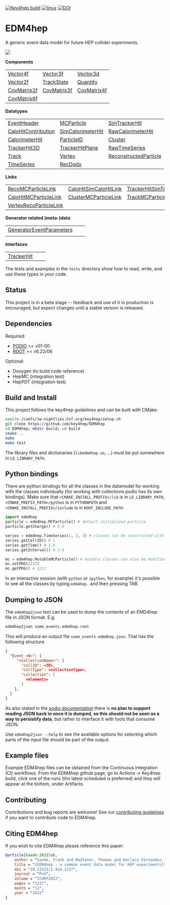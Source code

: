 
[![Key4hep build](https://github.com/key4hep/EDM4hep/actions/workflows/key4hep-build.yaml/badge.svg)](https://github.com/key4hep/EDM4hep/actions/workflows/key4hep-build.yaml)
[![linux](https://github.com/key4hep/EDM4hep/actions/workflows/lcg_linux_with_podio.yml/badge.svg)](https://github.com/key4hep/EDM4hep/actions/workflows/lcg_linux_with_podio.yml)
[![DOI](https://zenodo.org/badge/209480664.svg)](https://zenodo.org/doi/10.5281/zenodo.4785062)

# EDM4hep

A generic event data model for future HEP collider experiments.

![](doc/edm4hep_diagram.svg)

**Components**

| | | |
|-|-|-|
| [Vector4f](https://github.com/key4hep/EDM4hep/blob/main/edm4hep.yaml#L9)      | [Vector3f](https://github.com/key4hep/EDM4hep/blob/main/edm4hep.yaml#L34)      | [Vector3d](https://github.com/key4hep/EDM4hep/blob/main/edm4hep.yaml#L57)     |
| [Vector2f](https://github.com/key4hep/EDM4hep/blob/main/edm4hep.yaml#L80)     | [TrackState](https://github.com/key4hep/EDM4hep/blob/main/edm4hep.yaml#L178)   | [Quantity](https://github.com/key4hep/EDM4hep/blob/main/edm4hep.yaml#L207)    |
| [CovMatrix2f](https://github.com/key4hep/EDM4hep/blob/main/edm4hep.yaml#L99) | [CovMatrix3f](https://github.com/key4hep/EDM4hep/blob/main/edm4hep.yaml#L119)  | [CovMatrix4f](https://github.com/key4hep/EDM4hep/blob/main/edm4hep.yaml#L138) |
| [CovMatrix6f](https://github.com/key4hep/EDM4hep/blob/main/edm4hep.yaml#L158) |   |   |


**Datatypes**

| | | |
|-|-|-|
| [EventHeader](https://github.com/key4hep/EDM4hep/blob/main/edm4hep.yaml#L216)         | [MCParticle](https://github.com/key4hep/EDM4hep/blob/main/edm4hep.yaml#L228)        | [SimTrackerHit](https://github.com/key4hep/EDM4hep/blob/main/edm4hep.yaml#L297)         |
| [CaloHitContribution](https://github.com/key4hep/EDM4hep/blob/main/edm4hep.yaml#L333) | [SimCalorimeterHit](https://github.com/key4hep/EDM4hep/blob/main/edm4hep.yaml#L346) | [RawCalorimeterHit](https://github.com/key4hep/EDM4hep/blob/main/edm4hep.yaml#L357)     |
| [CalorimeterHit](https://github.com/key4hep/EDM4hep/blob/main/edm4hep.yaml#L366)      | [ParticleID](https://github.com/key4hep/EDM4hep/blob/main/edm4hep.yaml#L377)        | [Cluster](https://github.com/key4hep/EDM4hep/blob/main/edm4hep.yaml#L391)               |
| [TrackerHit3D](https://github.com/key4hep/EDM4hep/blob/main/edm4hep.yaml#L423)          | [TrackerHitPlane](https://github.com/key4hep/EDM4hep/blob/main/edm4hep.yaml#L448)   | [RawTimeSeries](https://github.com/key4hep/EDM4hep/blob/main/edm4hep.yaml#L476)                |
| [Track](https://github.com/key4hep/EDM4hep/blob/main/edm4hep.yaml#L490)               | [Vertex](https://github.com/key4hep/EDM4hep/blob/main/edm4hep.yaml#L507)            | [ReconstructedParticle](https://github.com/key4hep/EDM4hep/blob/main/edm4hep.yaml#L553) |
| [TimeSeries](https://github.com/key4hep/EDM4hep/blob/main/edm4hep.yaml#L587) | [RecDqdx](https://github.com/key4hep/EDM4hep/blob/main/edm4hep.yaml#L599) |                                                                                          |

**Links**

| | | |
|-|-|-|
| [RecoMCParticleLink](https://github.com/key4hep/EDM4hep/blob/main/edm4hep.yaml#L654)        | [CaloHitSimCaloHitLink](https://github.com/key4hep/EDM4hep/blob/main/edm4hep.yaml#L678)         | [TrackerHitSimTrackerHitLink](https://github.com/key4hep/EDM4hep/blob/main/edm4hep.yaml#L684)         |
| [CaloHitMCParticleLink](https://github.com/key4hep/EDM4hep/blob/main/edm4hep.yaml#L660) | [ClusterMCParticleLink](https://github.com/key4hep/EDM4hep/blob/main/edm4hep.yaml#L666) | [TrackMCParticleLink](https://github.com/key4hep/EDM4hep/blob/main/edm4hep.yaml#L672)   |
| [VertexRecoParticleLink](https://github.com/key4hep/EDM4hep/blob/main/edm4hep.yaml#L690) | | |

**Generator related (meta-)data**

| | | |
|-|-|-|
| [GeneratorEventParameters](https://github.com/key4hep/EDM4hep/blob/main/edm4hep.yaml#L611) | | |
| | | |

**Interfaces**

| | | |
|-|-|-|
| [TrackerHit](https://github.com/key4hep/EDM4hep/blob/main/edm4hep.yaml#L638) | | |

The tests and examples in the `tests` directory show how to read, write, and use these types in your code.


## Status

This project is in a beta stage -- feedback and use of it in production is encouraged, but expect changes until a stable version is released.

## Dependencies

Required:

* [PODIO](https://github.com/AIDASoft/podio) >= v01-00
* [ROOT](https://github.com/root-project/root) >= v6.22/06

Optional:

* Doxygen (to build code reference)
* HepMC (integration test)
* HepPDT (integration test)

## Build and Install

This project follows the key4hep guidelines and can be built with CMake:

```sh
source /cvmfs/sw-nightlies.hsf.org/key4hep/setup.sh
git clone https://github.com/key4hep/EDM4hep
cd EDM4hep; mkdir build; cd build
cmake ..
make
make test
```

The library files and dictionaries (`libedm4hep.so`, ...) must be put somewhere in `LD_LIBRARY_PATH`.

## Python bindings
There are python bindings for all the classes in the datamodel for working with
the classes individually (for working with collections podio has its own
bindings). Make sure that `<CMAKE_INSTALL_PREFIX>/lib` is in `LD_LIBRARY_PATH`,
`<CMAKE_PREFIX_PATH>/python` is in `PYTHONPATH` and `<CMAKE_INSTALL_PREFIX>/include` is in `ROOT_INCLUDE_PATH`:
```python
import edm4hep
particle = edm4hep.MCParticle() # default initialized particle
particle.getCharge() # 0.0

series = edm4hep.TimeSeries(1, 2, 3) # classes can be constructed with non-default parameters
series.getCellID() # 1
series.getTime() # 2.0
series.getInterval() # 3.0

mc = edm4hep.MutableMCParticle() # mutable classes can also be modified
mc.setPDG(2212)
mc.getPDG() # 2212
```

In an interactive session (with `python` or `ipython`, for example) it's
possible to see all the classes by typing `edm4hep.` and then pressing TAB.

## Dumping to JSON
The `edm4hep2json` tool can be used to dump the contents of an EMD4hep file in
JSON format. E.g.

```bash
edm4hep2json some_events.edm4hep.root
```

This will produce an output file `some_events.edm4hep.json`. That has the following structure
```json
{
  "Event <N>": {
     "<CollectionName>": {
       "collID": <ID>,
       "collType": <collectionType>,
       "collection": [
         <elements>
       ]
    },
  }
}
```

As also stated in the [podio
documentation](https://github.com/AIDASoft/podio/blob/master/doc/advanced_topics.md#dumping-json)
there is **no plan to support reading JSON back in once it is dumped, so this
should not be seen as a way to persistify data**, but rather to interface it
with tools that consume JSON.

Use `edm4hep2json --help` to see the available options for selecting which parts
of the input file should be part of the output.

## Example files

Example EDM4hep files can be obtained from the Continuous Integration (CI)
workflows. From the EDM4hep github page, go to Actions -> Key4hep build, click
one of the runs (the latest scheduled is preferred) and they will appear at the
bottom, under Artifacts.

## Contributing

Contributions and bug reports are welcome! See our [contributing guidelines](doc/contributing.md) if you want to contribute code to EDM4hep.

## Citing EDM4hep

If you wish to cite EDM4hep please reference this paper:

```bibtex
@article{Gaede:2022leb,
    author = "Gaede, Frank and Madlener, Thomas and Declara Fernandez, Placido and Ganis, Gerardo and Hegner, Benedikt and Helsens, Clement and Sailer, Andre and A. Stewart, Graeme and Völkl, Valentin",
    title = "{EDM4hep - a common event data model for HEP experiments}",
    doi = "10.22323/1.414.1237",
    journal = "PoS",
    volume = "ICHEP2022",
    pages = "1237",
    month = "11",
    year = "2022"
}
```
